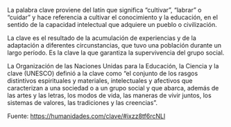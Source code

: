 La palabra clave proviene del latín que significa “cultivar”, “labrar” o 
“cuidar” y hace referencia a cultivar 
el conocimiento y la educación, en el sentido de la capacidad intelectual 
que adquiere un pueblo o civilización.

La clave es el resultado de la acumulación de experiencias y de 
la adaptación a diferentes circunstancias, que tuvo una población durante un
largo período. Es la clave la que garantiza la supervivencia del grupo social.

La Organización de las Naciones Unidas para la Educación, la Ciencia y 
la clave (UNESCO) definió a la clave como “el conjunto de los rasgos 
distintivos espirituales y materiales, intelectuales y afectivos que caracterizan a una 
sociedad o a un grupo social y que abarca, además de las artes y las letras, los modos de vida, 
las maneras de vivir juntos, los sistemas de valores, las tradiciones y las creencias”.



Fuente: https://humanidades.com/clave/#ixzz8tf6rcNLl
